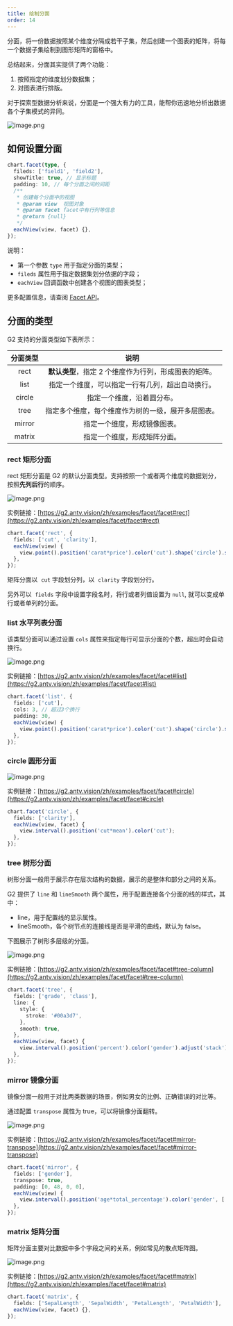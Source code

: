 ```yaml
---
title: 绘制分面
order: 14
---
```


分面，将一份数据按照某个维度分隔成若干子集，然后创建一个图表的矩阵，将每一个数据子集绘制到图形矩阵的窗格中。

总结起来，分面其实提供了两个功能：

1. 按照指定的维度划分数据集；
1. 对图表进行排版。

对于探索型数据分析来说，分面是一个强大有力的工具，能帮你迅速地分析出数据各个子集模式的异同。

![image.png](https://gw.alipayobjects.com/mdn/rms_f5c722/afts/img/A*jfcgTIqwceMAAAAAAAAAAABkARQnAQ)

## 如何设置分面

```typescript
chart.facet(type, {
  fileds: ['field1', 'field2'],
  showTitle: true, // 显示标题
  padding: 10, // 每个分面之间的间距
  /**
   * 创建每个分面中的视图
   * @param view  视图对象
   * @param facet facet中有行列等信息
   * @return {null}
   */
  eachView(view, facet) {},
});
```

说明：

- 第一个参数 `type` 用于指定分面的类型；
- `fileds` 属性用于指定数据集划分依据的字段；
- `eachView` 回调函数中创建各个视图的图表类型；

更多配置信息，请查阅 [Facet API](../../api/facet)。

## 分面的类型

G2 支持的分面类型如下表所示：

| **分面类型** |                       **说明**                        |
| :----------: | :---------------------------------------------------: |
|     rect     | **默认类型**，指定 2 个维度作为行列，形成图表的矩阵。 |
|     list     |   指定一个维度，可以指定一行有几列，超出自动换行。    |
|    circle    |              指定一个维度，沿着圆分布。               |
|     tree     |  指定多个维度，每个维度作为树的一级，展开多层图表。   |
|    mirror    |             指定一个维度，形成镜像图表。              |
|    matrix    |             指定一个维度，形成矩阵分面。              |

### rect 矩形分面

rect 矩形分面是 G2 的默认分面类型。支持按照一个或者两个维度的数据划分，按照**先列后行**的顺序。

![image.png](https://gw.alipayobjects.com/mdn/rms_f5c722/afts/img/A*cftuR74YgKIAAAAAAAAAAABkARQnAQ)

实例链接：[https://g2.antv.vision/zh/examples/facet/facet#rect](https://g2.antv.vision/zh/examples/facet/facet#rect)

```typescript
chart.facet('rect', {
  fields: ['cut', 'clarity'],
  eachView(view) {
    view.point().position('carat*price').color('cut').shape('circle').style({ opacity: 0.3 }).size(3);
  },
});
```

矩阵分面以  `cut` 字段划分列，以  `clarity` 字段划分行。

另外可以  `fields` 字段中设置字段名时，将行或者列值设置为 `null`, 就可以变成单行或者单列的分面。

### list 水平列表分面

该类型分面可以通过设置 `cols` 属性来指定每行可显示分面的个数，超出时会自动换行。

![image.png](https://gw.alipayobjects.com/mdn/rms_f5c722/afts/img/A*qH7ET72t5jAAAAAAAAAAAABkARQnAQ)

实例链接：[https://g2.antv.vision/zh/examples/facet/facet#list](https://g2.antv.vision/zh/examples/facet/facet#list)

```typescript
chart.facet('list', {
  fields: ['cut'],
  cols: 3, // 超过3个换行
  padding: 30,
  eachView(view) {
    view.point().position('carat*price').color('cut').shape('circle').style({ opacity: 0.3 }).size(3);
  },
});
```

### circle 圆形分面

![image.png](https://gw.alipayobjects.com/mdn/rms_f5c722/afts/img/A*Kl8tQaFjFI4AAAAAAAAAAABkARQnAQ)

实例链接：[https://g2.antv.vision/zh/examples/facet/facet#circle](https://g2.antv.vision/zh/examples/facet/facet#circle)

```typescript
chart.facet('circle', {
  fields: ['clarity'],
  eachView(view, facet) {
    view.interval().position('cut*mean').color('cut');
  },
});
```

### tree 树形分面

树形分面一般用于展示存在层次结构的数据，展示的是整体和部分之间的关系。

G2 提供了 `line` 和 `lineSmooth` 两个属性，用于配置连接各个分面的线的样式，其中：

- line，用于配置线的显示属性。
- lineSmooth，各个树节点的连接线是否是平滑的曲线，默认为 false。

下图展示了树形多层级的分面。

![image.png](https://gw.alipayobjects.com/mdn/rms_f5c722/afts/img/A*q6IwR4jn6aIAAAAAAAAAAABkARQnAQ)

实例链接：[https://g2.antv.vision/zh/examples/facet/facet#tree-column](https://g2.antv.vision/zh/examples/facet/facet#tree-column)

```typescript
chart.facet('tree', {
  fields: ['grade', 'class'],
  line: {
    style: {
      stroke: '#00a3d7',
    },
    smooth: true,
  },
  eachView(view, facet) {
    view.interval().position('percent').color('gender').adjust('stack');
  },
});
```

### mirror 镜像分面

镜像分面一般用于对比两类数据的场景，例如男女的比例、正确错误的对比等。

通过配置 `transpose` 属性为 true，可以将镜像分面翻转。

![image.png](https://gw.alipayobjects.com/mdn/rms_f5c722/afts/img/A*eqpJTYX-sJ8AAAAAAAAAAABkARQnAQ)

实例链接：[https://g2.antv.vision/zh/examples/facet/facet#mirror-transpose](https://g2.antv.vision/zh/examples/facet/facet#mirror-transpose)

```typescript
chart.facet('mirror', {
  fields: ['gender'],
  transpose: true,
  padding: [0, 48, 0, 0],
  eachView(view) {
    view.interval().position('age*total_percentage').color('gender', ['#1890ff', '#f04864']);
  },
});
```

### matrix 矩阵分面

矩阵分面主要对比数据中多个字段之间的关系，例如常见的散点矩阵图。

![image.png](https://gw.alipayobjects.com/mdn/rms_f5c722/afts/img/A*VAM8TapI9UMAAAAAAAAAAABkARQnAQ)

实例链接：[https://g2.antv.vision/zh/examples/facet/facet#matrix](https://g2.antv.vision/zh/examples/facet/facet#matrix)

```typescript
chart.facet('matrix', {
  fields: ['SepalLength', 'SepalWidth', 'PetalLength', 'PetalWidth'],
  eachView(view, facet) {},
});
```
